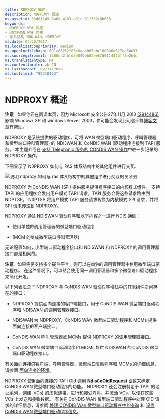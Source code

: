 ```yaml
---
title: NDPROXY 概述
description: NDPROXY 概述
ms.assetid: 98d01249-8a6d-42b3-a91c-811352c8b638
keywords:
- NDPROXY WDK 网络
- NDISWAN WDK 网络
- 体系结构 WDK WAN，NDPROXY
ms.date: 04/20/2017
ms.localizationpriority: medium
ms.openlocfilehash: 691c85252f83e6ace065ebc1680a6a627ee60093
ms.sourcegitcommit: f500ea2fbfd3e849eb82ee67d011443bff3e2b4c
ms.translationtype: MT
ms.contentlocale: zh-CN
ms.lasthandoff: 08/31/2020
ms.locfileid: "89210163"
---
```

# <a name="ndproxy-overview"></a>NDPROXY 概述

**注意**   如果你正在阅读本页，因为 Microsoft 安全公告27年11月 2013 [ (2914486) ](/security-updates/SecurityAdvisories/2014/2914486)影响 Windows XP 和 windows Server 2003，你可能会发现此可信计算[博客文章](https://msrc-blog.microsoft.com/2013/11/27/microsoft-releases-security-advisory-2914486/)有帮助。

NDPROXY 是系统提供的驱动程序，可将 WAN 微型端口驱动程序、呼叫管理器和微型端口呼叫管理器) 的 NDISWAN 和 CoNDIS WAN (驱动程序连接到 TAPI 服务。 本主题介绍在 [支持 Telephonic 服务的 CONDIS WAN 操作](./condis-wan-operations-that-support-telephonic-services.md)中进一步记录的 NDPROXY 操作。

下图显示了 NDPROXY 如何与 RAS 体系结构中的其他组件进行交互。

![说明 ndproxy 如何与 ras 体系结构中的其他组件进行交互的关系图](images/ndproxy.png)

NDPROXY 为 CoNDIS WAN (SPI) 提供服务提供程序接口的内核模式组件。 支持 TAPI 的应用程序会发出用户模式 TAPI 请求，TAPI 服务会将这些请求路由到 NDPTSP。 NDPTSP 将用户模式 TAPI 服务请求转换为内核模式 SPI 请求，并将 SPI 请求传递到 NDPROXY。

NDPROXY 通过 NDISWAN 驱动程序和以下内容之一进行 NDIS 通信：

- 使用单独的调用管理器的微型端口驱动程序

-  (MCM 的集成微型端口呼叫管理器) 

无论配置如何，小型端口驱动程序接口和 NDISWAN 和 NDPROXY 的调用管理器接口都是相同的。

**注意**   如果需要支持多个硬件平台，则可以在单独的调用管理器中使用微型端口驱动程序。 在这种情况下，可以结合使用同一调用管理器和多个微型端口驱动程序来简化开发。

以下列表汇总了 NDPROXY 与 CoNDIS WAN 驱动程序堆栈中的其他组件之间存在的接口：

- NDPROXY 提供面向连接的客户端接口，用于 CoNDIS WAN 微型端口驱动程序和 NDISWAN 的调用管理器接口。

- NDISWAN 为 NDPROXY、CoNDIS WAN 微型端口驱动程序和 MCMs 提供面向连接的客户端接口。

- CoNDIS WAN 呼叫管理器或 MCMs 提供 NDPROXY 的调用管理器接口。

- CoNDIS WAN 微型端口驱动程序和 MCMs 提供 NDISWAN 的 CoNDIS 微型端口驱动程序接口。

有关面向连接的客户端、呼叫管理器、微型端口驱动程序和 MCMs 的详细信息，请参阅 [面向连接的环境](./connection-oriented-environment.md)。

NDPROXY 使用面向连接的 TAPI Oid 调用 [**NdisCoOidRequest**](/windows-hardware/drivers/ddi/ndis/nf-ndis-ndiscooidrequest) 函数来确定 CoNDIS WAN 微型端口驱动程序的功能。 NDPROXY 还会注册特定于 TAPI 的地址系列，创建 (VCs) 的虚拟连接，进行和接受呼叫，并激活 VCs，以便在这些 VCs 上发送和接收数据。 有关在 CoNDIS WAN 微型端口驱动程序中处理 OID 请求的详细信息，请参阅 [处理 CONDIS Wan 微型端口驱动程序中的查询](./handling-queries-in-a-condis-wan-miniport-driver.md) 和 [设置 CoNDIS WAN 微型端口驱动程序信息](./setting-condis-wan-miniport-driver-information.md)。